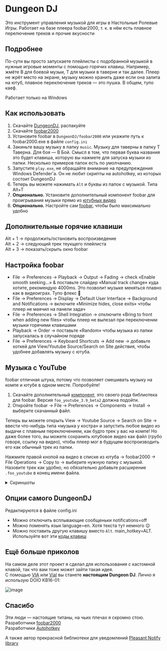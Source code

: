 # Dungeon DJ

Это инструмент управления музыкой для игры в Настольные Ролевые Игры.
Работает на базе плеера foobar2000, т. к. в нём есть плавное перелючение треков и прочие вкусности

## Подробнее

По-сути вы просто запускаете плейлисты с подобранной музыкой в нужные игровые моменты с помощью горячих клавиш. Например, жмёте B для боевой музыи, Т для музыки в таверне и так далее. Плеер не жрёт место на экране, музыку можно хранить даже если она залита на ютуб, плавное переключение треков — это пушка. В общем, тупо каеф.

Работает только на Windows

## Как использовать

1. Скачайте [DungeonDJ](https://github.com/seorgiy/dungeon-dj/releases), распакуйте
2. Скачайте [foobar2000](https://www.foobar2000.org/download)
3. Установите foobar в `DungeonDJ/foobar2000` или укажите путь к foobar2000.exe в файле `config.ini`
4. Закиньте вашу музыку в папку `music`. Музыку для таверны в папку T Таверна. Для боя — B Бой. Смысл в том, что первая буква названия это будет клавиша, которую вы нажмете для запуска музыки из папки. Несколько примеров папок есть по умолчанию.
5. Запустите `play.exe`, не обращайте внимание на предупреждения Windows Defender'а. Он не любит скрипты на autohotkey, из которых состоит DungeonDJ
6. Теперь вы можете нажимать `Alt` и буквы из папок с музыкой. Типа Alt+T
7. **Опционально.** Установите дополнительный компонент foobar для проигрывания музыки прямо из [ютубных видео](#музыка-с-youtube)
8. **Опционально.** Настройте сам [foobar](#настройка-foobar), чтобы было максимально удобно

## Дополнительные горячие клавиши

Alt + 1 → продолжить/остановить воспроизведение  
Alt + 2 → следующий трек теукщего плейлиста  
Alt + 3 → показать/скрыть окно foobar

## Настройка foobar

* File → Preferences → Playback → Output → Fading → check «Enable smooth seeking...» & поставьте слайдер «Manual track change» куда хотите, рекомендую 4000ms. Это позволит музыке меняться плавно как в видеоиграх. Тупо флекс 🤙
* File → Preferences → Display → Default User Interface → Background and Notifications → включите «Minimize hides, close exits» чтобы плеер не маячил на панели задач
* File → Preferences → Shell Integration → отключите «Bring to front when adding new files» чтобы плеер не вылезал при переключении музыки горячими клавишами
* Playback → Order → поставьте «Random» чтобы музыка из папки запускалась в случайном поряде
* File → Preferences → Keyboard Shortcuts → Add new → добавьте хоткей для View/Youtube Source/Search on Site действия, чтобы удобнее добавлять музыку с ютуба.

## Музыка с YouTube
foobar отличная штука, потому что позволяет смешивать музыку на компе и ютубе в одном месте. Попробуйте!

1. Скачайте дополнительный [компонент](https://fy.3dyd.com/download/), это своего рода библиотека для foobar. Версия `foo_youtube_3.9_beta2` должна подойти.
2. Откройте foobar → File →  Preferences → Components → Install → выберите скачанный файл.

Теперь вы можете открыть View → Youtube Source → Search on Site → ввести что-нибудь типа «музыка у костра» и запустить любое видео из выдачи с плавным переключением, как будто трек у вас на компе!
Но даже более того, вы можете сохранить ютубовое видео как файл (грубо говоря, ссылку на видео), чтобы плеер мог в будущем воспроизводить его как обычный трек из папки.

Нажмите правой кнопой на видео в списке из ютуба → foobar2000 → File Operations → Copy to → выберите нужную папку с музыкой. Назовите трек как удобно, но обязательно добавьте расширение `.foo_youtube` в конец имени файла.

<details>
<summary>Скриншоты</summary>
<img src="https://user-images.githubusercontent.com/44596276/232573209-73467f59-fba9-4543-816e-ec4e7c42ad71.png" alt= “” width="500">
<img src="https://user-images.githubusercontent.com/44596276/232573810-c3f5fbd2-997b-46f2-a404-af6c1abbd1d3.png" alt= “” width="500">
</details>

## Опции самого DungeonDJ

Редактируются в файле config.ini
* Можно отключить всплывающие сообщеньки notifications=off
* Можно поменять язык language=en. Хотя текста тут немного :wink:
* Можно поставить другую клавишу вместо `Alt`. main_hotkey=ALT. Используйте вот эти [коды клавиш](https://www.autohotkey.com/docs/v1/KeyList.htm#modifier)

## Ещё больше приколов

На самом деле этот проект я сделал для использования с кастомной клавой, так что вам тоже может зайти такая идея.  
С помощью [VIA](https://www.caniusevia.com/) или [Vial](https://get.vial.today/) вы станете **настоящим Dungeon DJ**. Лично я использую DOIO KB16-01:

![image](https://user-images.githubusercontent.com/44596276/232434304-dbe02390-e56d-4983-bab5-0b2229a4dff7.png)

## Спасибо

Эти люди — настоящие титаны, на чьих плечах я скромно стою.  
Разработчики [foobar2000](https://www.foobar2000.org/)  
Разработчики [Autohotkey](https://www.autohotkey.com/foundation/) 
 
А также автор прекрасной библиотеки для уведомлений [Pleasant Notify library](https://www.autohotkey.com/boards/viewtopic.php?f=6&t=6056)

